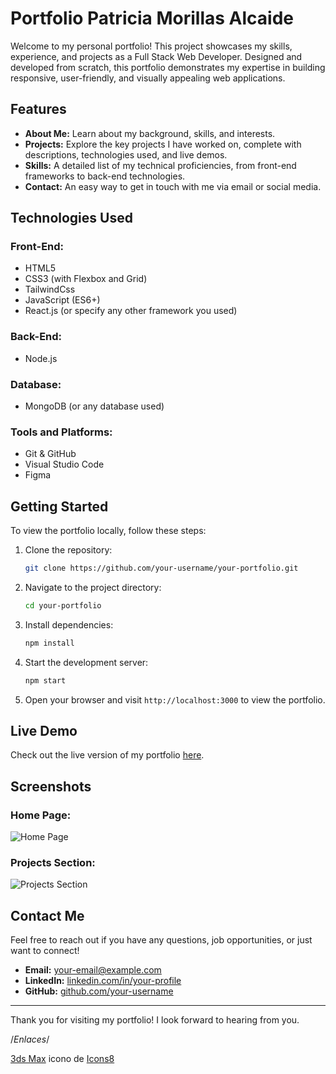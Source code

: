 # Portfolio Patricia Morillas Alcaide

Welcome to my personal portfolio! This project showcases my skills, experience, and projects as a Full Stack Web Developer. Designed and developed from scratch, this portfolio demonstrates my expertise in building responsive, user-friendly, and visually appealing web applications.

## Features

- **About Me:** Learn about my background, skills, and interests.
- **Projects:** Explore the key projects I have worked on, complete with descriptions, technologies used, and live demos.
- **Skills:** A detailed list of my technical proficiencies, from front-end frameworks to back-end technologies.
- **Contact:** An easy way to get in touch with me via email or social media.

## Technologies Used

### Front-End:
- HTML5
- CSS3 (with Flexbox and Grid)
- TailwindCss
- JavaScript (ES6+)
- React.js (or specify any other framework you used)

### Back-End:
- Node.js

### Database:
- MongoDB (or any database used)

### Tools and Platforms:
- Git & GitHub
- Visual Studio Code
- Figma

## Getting Started

To view the portfolio locally, follow these steps:

1. Clone the repository:
   ```bash
   git clone https://github.com/your-username/your-portfolio.git
   ```

2. Navigate to the project directory:
   ```bash
   cd your-portfolio
   ```

3. Install dependencies:
   ```bash
   npm install
   ```

4. Start the development server:
   ```bash
   npm start
   ```

5. Open your browser and visit `http://localhost:3000` to view the portfolio.

## Live Demo

Check out the live version of my portfolio [here](https://your-portfolio-link.com).

## Screenshots

### Home Page:
![Home Page](https://via.placeholder.com/800x400)

### Projects Section:
![Projects Section](https://via.placeholder.com/800x400)

## Contact Me

Feel free to reach out if you have any questions, job opportunities, or just want to connect!

- **Email:** [your-email@example.com](mailto:your-email@example.com)
- **LinkedIn:** [linkedin.com/in/your-profile](https://linkedin.com/in/your-profile)
- **GitHub:** [github.com/your-username](https://github.com/your-username)

---

Thank you for visiting my portfolio! I look forward to hearing from you.



/*Enlaces*/

<a target="_blank" href="https://icons8.comundefined">3ds Max</a> icono de <a target="_blank" href="https://icons8.com">Icons8</a>
